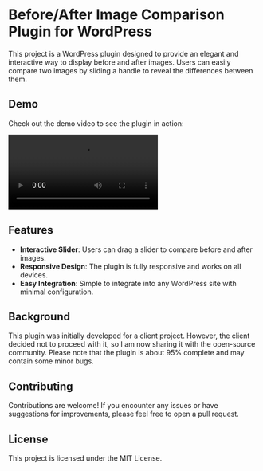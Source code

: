 # Before/After Image Comparison Plugin for WordPress

This project is a WordPress plugin designed to provide an elegant and interactive way to display before and after images. Users can easily compare two images by sliding a handle to reveal the differences between them.

## Demo

Check out the demo video to see the plugin in action:

![Demo Video](DEMO.webm)

## Features

- **Interactive Slider**: Users can drag a slider to compare before and after images.
- **Responsive Design**: The plugin is fully responsive and works on all devices.
- **Easy Integration**: Simple to integrate into any WordPress site with minimal configuration.

## Background

This plugin was initially developed for a client project. However, the client decided not to proceed with it, so I am now sharing it with the open-source community. Please note that the plugin is about 95% complete and may contain some minor bugs.

## Contributing

Contributions are welcome! If you encounter any issues or have suggestions for improvements, please feel free to open a pull request.

## License

This project is licensed under the MIT License.